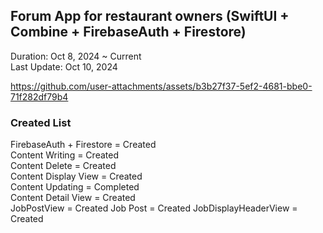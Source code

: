 ## Forum App for restaurant owners (SwiftUI + Combine + FirebaseAuth + Firestore) 

Duration: Oct 8, 2024 ~ Current<br>
Last Update: Oct 10, 2024



https://github.com/user-attachments/assets/b3b27f37-5ef2-4681-bbe0-71f282df79b4

### Created List
FirebaseAuth + Firestore = Created <br>
Content Writing = Created <br>
Content Delete = Created <br>
Content Display View = Created <br>
Content Updating = Completed <br>
Content Detail View = Created <br>
JobPostView = Created
Job Post = Created
JobDisplayHeaderView = Created
